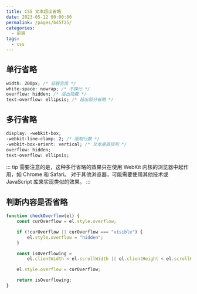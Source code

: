 ```yaml
---
title: CSS 文本超出省略
date: 2023-05-12 00:00:00
permalink: /pages/b45f25/
categories: 
  - 前端
tags: 
  - css
---
```


## 单行省略

```css
width: 200px; /* 容器宽度 */
white-space: nowrap; /* 不换行 */
overflow: hidden; /* 溢出隐藏 */
text-overflow: ellipsis; /* 超出部分省略 */
```

## 多行省略

```css
display: -webkit-box;
-webkit-line-clamp: 2; /* 限制行数 */
-webkit-box-orient: vertical; /* 文本垂直排列 */
overflow: hidden;
text-overflow: ellipsis;
```

::: tip
需要注意的是，这种多行省略的效果只在使用 WebKit 内核的浏览器中起作用，如 Chrome 和 Safari。
对于其他浏览器，可能需要使用其他技术或 JavaScript 库来实现类似的效果。
:::

## 判断内容是否省略

```js
function checkOverflow(el) {
	const curOverflow = el.style.overflow;

	if (!curOverflow || curOverflow === "visible") {
		el.style.overflow = "hidden";
	}

	const isOverflowing =
		el.clientWidth < el.scrollWidth || el.clientHeight < el.scrollHeight;

	el.style.overflow = curOverflow;

	return isOverflowing;
}
```
